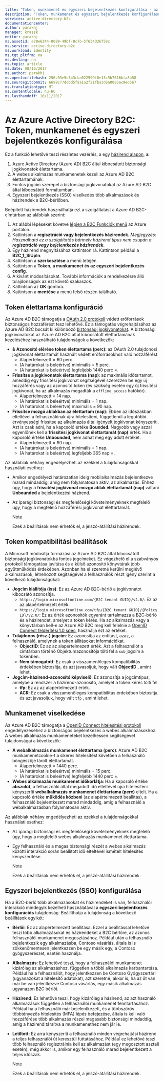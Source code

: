 ```yaml
---
title: "Token, munkamenet és egyszeri bejelentkezés konfigurálása - az Azure AD B2C |} Microsoft Docs"
description: "Token, munkamenet és egyszeri bejelentkezés konfigurálása az Azure Active Directory B2C"
services: active-directory-b2c
documentationcenter: 
author: parakhj
manager: krassk
editor: parakhj
ms.assetid: e78e6344-0089-49bf-8c7b-5f634326f58c
ms.service: active-directory-b2c
ms.workload: identity
ms.tgt_pltfrm: na
ms.devlang: na
ms.topic: article
ms.date: 08/16/2017
ms.author: parakhj
ms.openlocfilehash: 256c93e5c343cba022599f8e13c5b7616bfa8b58
ms.sourcegitcommit: 6699c77dcbd5f8a1a2f21fba3d0a0005ac9ed6b7
ms.translationtype: MT
ms.contentlocale: hu-HU
ms.lasthandoff: 10/11/2017
---
```

# <a name="azure-active-directory-b2c-token-session-and-single-sign-on-configuration"></a>Az Azure Active Directory B2C: Token, munkamenet és egyszeri bejelentkezés konfigurálása

Ez a funkció lehetővé teszi részletes vezérlés, a egy [házirend alapon](active-directory-b2c-reference-policies.md), a:

1. Azure Active Directory (Azure AD) B2C által kibocsátott biztonsági jogkivonatok élettartama.
2. A webes alkalmazás munkamenetek kezeli az Azure AD B2C élettartamának.
3. Fontos jogcím szerepel a biztonsági jogkivonatokat az Azure AD B2C által kibocsátott formátumban.
4. Egyszeri bejelentkezés (SSO) viselkedés több alkalmazások és házirendek a B2C-bérlőben.

Beépített házirendek használhatja ezt a szolgáltatást a Azure AD B2C-címtárban az alábbiak szerint:

1. Az alábbi lépéseket követve [lépjen a B2C Funkciók menü](active-directory-b2c-app-registration.md#navigate-to-b2c-settings) az Azure portálon.
2. Kattintson a **regisztráció vagy bejelentkezés házirendek**. *Megjegyzés: Használható ez a szolgáltatás bármely házirend típus nem csupán a **regisztráció vagy bejelentkezés házirendek***.
3. Egy házirend megnyitásához kattintson rá. Kattintson például a **B2C_1_SiUpIn**.
4. Kattintson a **szerkesztése** a menü tetején.
5. Kattintson a **Token, a munkamenet és az egyszeri bejelentkezés config**.
6. A kívánt módosításokat. További információk a rendelkezésre álló tulajdonságok az ezt követő szakaszok.
7. Kattintson az **OK** gombra.
8. Kattintson a **mentése** a menü felső részén található.

## <a name="token-lifetimes-configuration"></a>Token élettartama konfiguráció

Az Azure AD B2C támogatja a [OAuth 2.0 protokoll](active-directory-b2c-reference-protocols.md) védett erőforrások biztonságos hozzáférést tesz lehetővé. Ez a támogatás végrehajtásához az Azure AD B2C bocsát ki különböző [biztonsági jogkivonatokat](active-directory-b2c-reference-tokens.md). A biztonsági jogkivonatokat az Azure AD B2C által kibocsátott élettartamának kezeléséhez használható tulajdonságok a következők:

* **& Azonosító elérése token élettartama (perc)**: az OAuth 2.0 tulajdonosi jogkivonat élettartamát használt védett erőforrásokhoz való hozzáférést.
  * Alapértelmezett = 60 perc.
  * (A határokat is beleértve) minimális = 5 perc.
  * (A határokat is beleértve) legfeljebb 1440 perc =.
* **Frissítse a jogkivonatok élettartama (nap)**: az maximális időtartamot, ameddig egy frissítési jogkivonat segítségével szerezzen be egy új hozzáférés vagy az azonosító token (és szükség esetén egy új frissítési jogkivonat, ha az alkalmazás megadták a `offline_access` hatókör).
  * Alapértelmezett = 14 nap.
  * (A határokat is beleértve) minimális = 1 nap.
  * (A határokat is beleértve) maximális = 90 nap.
* **Frissítse mozgó ablakban az élettartam (nap)**: Ebben az időszakban elteltével a felhasználónak újra hitelesíteni, függetlenül a legutóbbi érvényességi frissítse az alkalmazás által igényelt jogkivonat kényszeríti. Azt is csak adni, ha a kapcsoló értéke **Bounded**. Nagyobb vagy azzal egyenlőnek kell a **frissítési jogkivonat élettartamát (nap)** érték. Ha a kapcsoló értéke **Unbounded**, nem adhat meg egy adott értéket.
  * Alapértelmezett = 90 nap.
  * (A határokat is beleértve) minimális = 1 nap.
  * (A határokat is beleértve) legfeljebb 365 nap =.

Az alábbiak néhány engedélyezheti az ezekkel a tulajdonságokkal használati esethez:

* Amikor engedélyezi határozatlan ideig mobilalkalmazás bejelentkezve marad mindaddig, amíg nem folyamatosan aktív, az alkalmazás. Ehhez úgy, hogy a **frissítési jogkivonat mozgó ablak élettartamát (nap)** váltani **Unbounded** a bejelentkezési házirend.
* Az iparági biztonsági és megfelelőségi követelményeknek megfelelő úgy, hogy a megfelelő hozzáférési jogkivonat élettartamát.

    > [!NOTE]
    > Ezek a beállítások nem érhetők el, a jelszó-átállítási házirendek.
    > 
    > 

## <a name="token-compatibility-settings"></a>Token kompatibilitási beállítások

A Microsoft módosítja formázási az Azure AD B2C által kibocsátott biztonsági jogkivonatokba fontos jogcímeket. Ez végezhető el a szabványos protokoll támogatása javítása és a külső azonosító könyvtárak jobb együttműködés érdekében. Azonban ha el szeretné kerülni meglévő alkalmazások, létrehozott segítségével a felhasználók részt igény szerint a következő tulajdonságokat:

* **Jogcím kiállítója (iss)**: Ez az Azure AD B2C-bérlő a jogkivonatot kibocsátó azonosítja.
  * `https://login.microsoftonline.com/{B2C tenant GUID}/v2.0/`: Ez az az alapértelmezett érték.
  * `https://login.microsoftonline.com/tfp/{B2C tenant GUID}/{Policy ID}/v2.0/`: Ez az érték azonosítók egyaránt tartalmazza a B2C-bérlő és a házirendet, amelyet a token kérés. Ha az alkalmazás vagy a könyvtárban kell-e az Azure AD B2C meg kell felelnie a [OpenID Connect felderítési 1.0 spec](http://openid.net/specs/openid-connect-discovery-1_0.html), használja ezt az értéket.
* **Tulajdonos (rész-) jogcím**: Ez azonosítja az entitást, azaz, a felhasználó, amelynek a token állításokat információkat.
  * **ObjectID**: Ez az az alapértelmezett érték. Azt a felhasználót a címtárban történő Objektumazonosítója tölti fel a `sub` jogcím a tokenben.
  * **Nem támogatott**: Ez csak a visszamenőleges kompatibilitás érdekében biztosítja, és azt javasoljuk, hogy vált **ObjectID** , amint lehet.
* **Jogcím-házirend-azonosító képviselő**: Ez azonosítja a jogcímtípus, amelybe a rendszer a házirend-azonosító, amelyet a token kérés tölti fel.
  * **tfp**: Ez az az alapértelmezett érték.
  * **ACR**: Ez csak a visszamenőleges kompatibilitás érdekében biztosítja, és azt javasoljuk, hogy vált `tfp` , amint lehet.

## <a name="session-behavior"></a>Munkamenet viselkedése

Az Azure AD B2C támogatja a [OpenID Connect hitelesítési protokoll](active-directory-b2c-reference-oidc.md) engedélyezéséhez a biztonságos bejelentkezés a webes alkalmazásokhoz. A webes alkalmazás munkameneteket kezelhessen segítségével tulajdonságai a következők:

* **A webalkalmazás munkamenet élettartama (perc)**: Azure AD B2C munkamenetcookie-t a sikeres hitelesítést követően a felhasználó böngészője tárolt élettartamát.
  * Alapértelmezett = 1440 perc.
  * (A határokat is beleértve) minimális = 15 perc.
  * (A határokat is beleértve) legfeljebb 1440 perc =.
* **Webes alkalmazás munkamenet időkorlátja**: Ha a kapcsoló értéke **abszolút**, a felhasználó által megadott idő elteltével újra hitelesíteni kényszeríti **webalkalmazás munkamenet élettartama (perc)** eltelt. Ha a kapcsoló értéke **működés közbeni** (az alapértelmezett beállítás), a felhasználó bejelentkezett marad mindaddig, amíg a felhasználó a webalkalmazásban folyamatosan aktív.

Az alábbiak néhány engedélyezheti az ezekkel a tulajdonságokkal használati esethez:

* Az iparági biztonsági és megfelelőségi követelményeknek megfelelő úgy, hogy a megfelelő webes alkalmazás munkamenet élettartama.
* Egy felhasználó és a magas biztonsági részét a webes alkalmazás közötti interakció során beállított idő elteltével ismételt hitelesítés kényszerítése. 

    > [!NOTE]
    > Ezek a beállítások nem érhetők el, a jelszó-átállítási házirendek.
    > 
    > 

## <a name="single-sign-on-sso-configuration"></a>Egyszeri bejelentkezés (SSO) konfigurálása
Ha a B2C-bérlő több alkalmazásokat és házirendeket is van, felhasználói interakció mindegyik kezelheti használatával a **egyszeri bejelentkezés konfigurációs** tulajdonság. Beállíthatja a tulajdonság a következő beállítások egyikét:

* **Bérlői**: Ez az alapértelmezett beállítása. Ezzel a beállítással lehetővé teszi több alkalmazásokat és házirendeket a B2C bérlőre, az azonos felhasználói munkamenet megosztásához. Például után a felhasználó bejelentkezik egy alkalmazásba, Contoso vásárlás, általa is is zökkenőmentesen jelentkezzen be egy másik egy, a Contoso gyógyszerészet, esetén használja.
* **Alkalmazás**: Ez lehetővé teszi, hogy a felhasználói munkamenet kizárólag az alkalmazáshoz, független a többi alkalmazás karbantartása. Például ha a felhasználót, hogy jelentkezzen be Contoso Gyógyszertári (ugyanazokat a hitelesítő adatokat), azt szeretné, akkor is, ha az őt van már be van jelentkezve Contoso vásárlás, egy másik alkalmazás ugyanazon B2C bérlői. 
* **Házirend**: Ez lehetővé teszi, hogy kizárólag a házirend, az azt használó alkalmazások független a felhasználói munkamenet fenntartásához. Például ha a felhasználó már bejelentkezett, és a többszörös többtényezős hitelesítés (MFA) lépés befejezése, általa is kell való hozzáférése több alkalmazás részei magasabb biztonsági mindaddig, amíg a házirend társítva a munkamenethez nem jár le.
* **Letiltott**: Ez arra kényszeríti a felhasználó minden végrehajtási házirend a teljes felhasználói út keresztül futtatásához. Például ez lehetővé teszi több felhasználó regisztrálnia kell az alkalmazást (egy megosztott asztali esetén), még akkor is, amikor egy felhasználó marad bejelentkezett a teljes időszak.

    > [!NOTE]
    > Ezek a beállítások nem érhetők el, a jelszó-átállítási házirendek.
    > 
    > 

